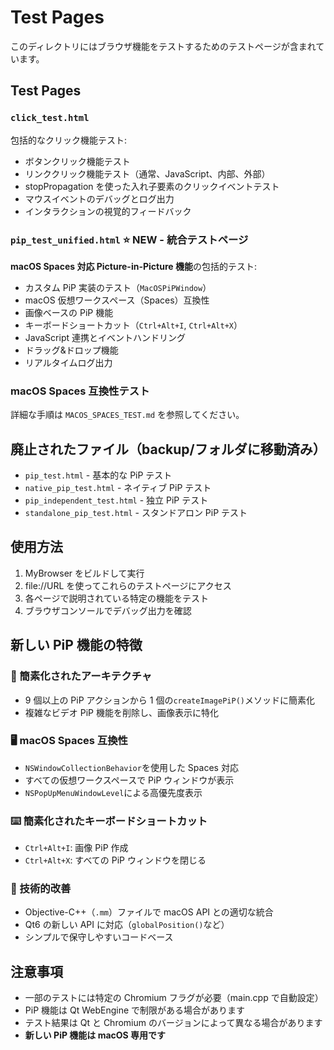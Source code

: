 # Test Pages

このディレクトリにはブラウザ機能をテストするためのテストページが含まれています。

## Test Pages

### `click_test.html`

包括的なクリック機能テスト:

- ボタンクリック機能テスト
- リンククリック機能テスト（通常、JavaScript、内部、外部）
- stopPropagation を使った入れ子要素のクリックイベントテスト
- マウスイベントのデバッグとログ出力
- インタラクションの視覚的フィードバック

### `pip_test_unified.html` ⭐ **NEW - 統合テストページ**

**macOS Spaces 対応 Picture-in-Picture 機能**の包括的テスト:

- カスタム PiP 実装のテスト（`MacOSPiPWindow`）
- macOS 仮想ワークスペース（Spaces）互換性
- 画像ベースの PiP 機能
- キーボードショートカット（`Ctrl+Alt+I`, `Ctrl+Alt+X`）
- JavaScript 連携とイベントハンドリング
- ドラッグ&ドロップ機能
- リアルタイムログ出力

### macOS Spaces 互換性テスト

詳細な手順は `MACOS_SPACES_TEST.md` を参照してください。

## 廃止されたファイル（backup/フォルダに移動済み）

- `pip_test.html` - 基本的な PiP テスト
- `native_pip_test.html` - ネイティブ PiP テスト
- `pip_independent_test.html` - 独立 PiP テスト
- `standalone_pip_test.html` - スタンドアロン PiP テスト

## 使用方法

1. MyBrowser をビルドして実行
2. file://URL を使ってこれらのテストページにアクセス
3. 各ページで説明されている特定の機能をテスト
4. ブラウザコンソールでデバッグ出力を確認

## 新しい PiP 機能の特徴

### 🎯 簡素化されたアーキテクチャ

- 9 個以上の PiP アクションから 1 個の`createImagePiP()`メソッドに簡素化
- 複雑なビデオ PiP 機能を削除し、画像表示に特化

### 🖥️ macOS Spaces 互換性

- `NSWindowCollectionBehavior`を使用した Spaces 対応
- すべての仮想ワークスペースで PiP ウィンドウが表示
- `NSPopUpMenuWindowLevel`による高優先度表示

### ⌨️ 簡素化されたキーボードショートカット

- `Ctrl+Alt+I`: 画像 PiP 作成
- `Ctrl+Alt+X`: すべての PiP ウィンドウを閉じる

### 🔧 技術的改善

- Objective-C++（`.mm`）ファイルで macOS API との適切な統合
- Qt6 の新しい API に対応（`globalPosition()`など）
- シンプルで保守しやすいコードベース

## 注意事項

- 一部のテストには特定の Chromium フラグが必要（main.cpp で自動設定）
- PiP 機能は Qt WebEngine で制限がある場合があります
- テスト結果は Qt と Chromium のバージョンによって異なる場合があります
- **新しい PiP 機能は macOS 専用です**
